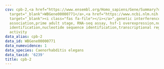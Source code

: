 ```yaml
---
csv: cpb-2,<a href="https://www.ensembl.org/Homo_sapiens/Gene/Summary?db=core;g=WBGene00000771"
  target="_blank">WBGene00000771</a>,<a href="https://www.ncbi.nlm.nih.gov/pubmed/30894454"
  target="_blank"><i class="fas fa-file"></i></a>",genetic interference,functional
  association,prime adult stage, RNA-seq assay, hsf-1 overexpression,nucleotide sequence
  identification,nucleotide sequence identification,transcriptional regulation,up-regulates
  activity
data_alias: cpb-2
data_id: WBGene00000771
data_numevidence: 1
data_species: Caenorhabditis elegans
data_taxid: '6239'
title: cpb-2
---
```

